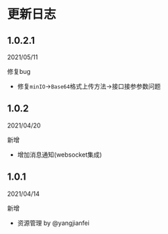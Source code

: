 # 更新日志

## 1.0.2.1
2021/05/11

修复bug
- 修复`minIO`→`Base64`格式上传方法→接口接参参数问题


## 1.0.2
2021/04/20

新增
- 增加消息通知(websocket集成)



## 1.0.1
2021/04/14

新增
- 资源管理 by @yangjianfei
